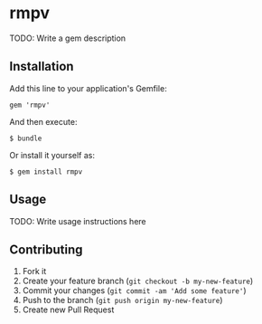 rmpv
====

TODO: Write a gem description

## Installation

Add this line to your application's Gemfile:

    gem 'rmpv'

And then execute:

    $ bundle

Or install it yourself as:

    $ gem install rmpv

## Usage

TODO: Write usage instructions here

## Contributing

1. Fork it
2. Create your feature branch (`git checkout -b my-new-feature`)
3. Commit your changes (`git commit -am 'Add some feature'`)
4. Push to the branch (`git push origin my-new-feature`)
5. Create new Pull Request
